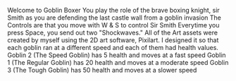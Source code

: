 Welcome to Goblin Boxer
You play the role of the brave boxing knight, sir Smith as you are defending the last castle wall from a goblin invasion
The Controls are that you move with W & S to control Sir Smith
Everytime you press Space, you send out two "Shockwaves."
All of the Art assets were created by myself using the 2D art software, Pixilart.
I designed it so that each goblin ran at a different speed and each of them had health values.
Goblin 2 (The Speed Goblin) has 5 health and moves at a fast speed
Goblin 1 (The Regular Goblin) has 20 health and moves at a moderate speed
Goblin 3 (The Tough Goblin) has 50 health and moves at a slower speed
